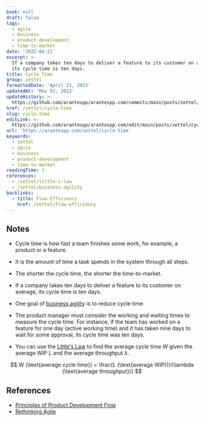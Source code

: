 ```yaml
---
book: null
draft: false
tags:
  - agile
  - business
  - product-development
  - time-to-market
date: '2022-04-21'
excerpt: >-
  If a company takes ten days to deliver a feature to its customer on average,
  its cycle time is ten days.
title: Cycle Time
group: zettel
formattedDate: 'April 21, 2022'
updatedAt: 'May 01, 2022'
updateHistory: >-
  https://github.com/arantespp/arantespp.com/commits/main/posts/zettel/cycle-time.md
href: /zettel/cycle-time
slug: cycle-time
editLink: >-
  https://github.com/arantespp/arantespp.com/edit/main/posts/zettel/cycle-time.md
url: 'https://arantespp.com/zettel/cycle-time'
keywords:
  - zettel
  - agile
  - business
  - product-development
  - time-to-market
readingTime: 1
references:
  - /zettel/little-s-law
  - /zettel/business-agility
backlinks:
  - title: Flow Efficiency
    href: /zettel/flow-efficiency
---
```


## Notes

- Cycle time is how fast a team finishes some work, for example, a product or a feature.

- It is the amount of time a task spends in the system through all steps.

- The shorter the cycle time, the shorter the time-to-market.

- If a company takes ten days to deliver a feature to its customer on average, its cycle time is ten days.

- One goal of [business agility](/zettel/business-agility) is to reduce cycle time.

- The product manager must consider the working and waiting times to measure the cycle time. For instance, if the team has worked on a feature for one day (active working time) and it has taken nine days to wait for some approval, its cycle time was ten days.

- You can use the [Little's Law](/zettel/little-s-law) to find the average cycle time $W$ given the average WIP $L$ and the average throughput $\lambda$.

$$
W (\text{average cycle time}) = \frac{L (\text{average WIP})}{\lambda (\text{average throughput})}
$$

## References

- [Principles of Product Development Flow](/books/the-principles-of-product-development-flow)
- [Rethinking Agile](/rethinking-agile)
